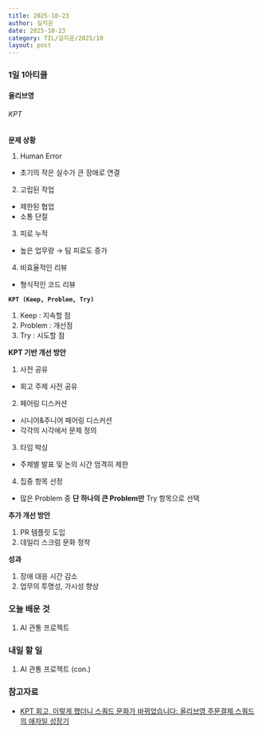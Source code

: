 ```yaml
---
title: 2025-10-23
author: 길지운
date: 2025-10-23
category: TIL/길지운/2025/10
layout: post
---
```


### 1일 1아티클
#### 올리브영
###### KPT
**문제 상황**
1. Human Error
  - 초기의 작은 실수가 큰 장애로 연결
2. 고립된 작업
  - 제한된 협업
  - 소통 단절
3. 피로 누적
  - 높은 업무량 → 팀 피로도 증가
4. 비효율적인 리뷰
  - 형식적인 코드 리뷰
  
**`KPT (Keep, Problem, Try)`**
1. Keep : 지속할 점
2. Problem : 개선점
3. Try : 시도할 점
  
**KPT 기반 개선 방안**
1. 사전 공유
  - 회고 주제 사전 공유
2. 페어링 디스커션
  - 시니어&주니어 페어링 디스커션
  - 각각의 시각에서 문제 정의
3. 타임 박싱
  - 주제별 발표 및 논의 시간 엄격히 제한
4. 집중 항목 선정
  - 많은 Problem 중 **단 하나의 큰 Problem만** Try 항목으로 선택
  
**추가 개선 방안**
1. PR 템플릿 도입
2. 데일리 스크럼 문화 정착
  
**성과**
1. 장애 대응 시간 감소
2. 업무의 투명성, 가시성 향상
  
### 오늘 배운 것
1. AI 관통 프로젝트
  
### 내일 할 일
1. AI 관통 프로젝트 (con.)
  
### 참고자료
- [KPT 회고, 이렇게 했더니 스쿼드 문화가 바뀌었습니다: 올리브영 주문결제 스쿼드의 애자일 성장기](https://oliveyoung.tech/2025-10-17/review-of-orderpay-squad/)